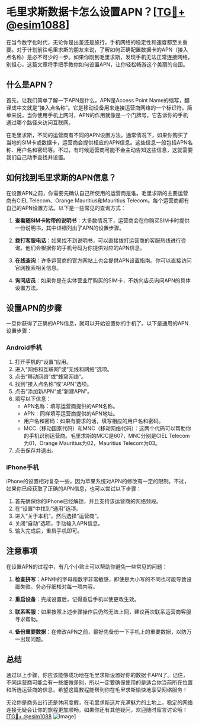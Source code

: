 # 毛里求斯数据卡怎么设置APN？[[TG💪+ @esim1088](https://t.me/s/esim1088)]

在当今数字化时代，无论你是出差还是旅行，手机网络的稳定性和速度都至关重要。对于计划前往毛里求斯的朋友来说，了解如何正确配置数据卡的APN（接入点名称）是必不可少的一步。如果你刚到毛里求斯，发现手机无法正常连接网络，别担心，这篇文章将手把手教你如何设置APN，让你轻松畅游这个美丽的岛国。

## 什么是APN？

首先，让我们简单了解一下APN是什么。APN是Access Point Name的缩写，翻译成中文就是“接入点名称”。它是移动设备用来连接运营商网络的一个标识符。简单来说，当你使用手机上网时，APN的作用就像是一个门牌号，它告诉你的手机通过哪个路径来访问互联网。

在毛里求斯，不同的运营商有不同的APN设置方法。通常情况下，如果你购买了当地的SIM卡或数据卡，运营商会提供相应的APN信息。这些信息一般包括APN名称、用户名和密码等。不过，有时候运营商可能不会主动告知这些信息，这就需要我们自己动手查找并设置。

## 如何找到毛里求斯的APN信息？

在设置APN之前，你需要先确认自己所使用的运营商是谁。毛里求斯的主要运营商有CIEL Telecom、Orange Mauritius和Mauritius Telecom。每个运营商都有自己的APN设置方法。以下是一些常见的查询方式：

1. **查看随SIM卡附带的说明书**：大多数情况下，运营商会在你购买SIM卡时提供一份说明书，其中详细列出了APN的设置步骤。

2. **拨打客服电话**：如果找不到说明书，可以直接拨打运营商的客服热线进行咨询。他们会根据你的手机号码为你提供对应的APN信息。

3. **在线查询**：许多运营商的官方网站上也会提供APN设置指南。你可以直接访问官网搜索相关信息。

4. **询问店员**：如果你是在实体营业厅购买的SIM卡，不妨向店员询问APN的具体设置方法。

## 设置APN的步骤

一旦你获得了正确的APN信息，就可以开始设置你的手机了。以下是通用的APN设置步骤：

### Android手机

1. 打开手机的“设置”应用。
2. 进入“网络和互联网”或“无线和网络”选项。
3. 点击“移动网络”或“蜂窝网络”。
4. 找到“接入点名称”或“APN”选项。
5. 点击“添加新APN”或“新建APN”。
6. 填写以下信息：
   - APN名称：填写运营商提供的APN名称。
   - APN：同样填写运营商提供的APN地址。
   - 用户名和密码：如果有要求的话，填写相应的用户名和密码。
   - MCC（移动国家代码）和MNC（移动网络代码）：这两个代码可以帮助你的手机识别运营商。毛里求斯的MCC是607，MNC分别是CIEL Telecom为01，Orange Mauritius为02，Mauritius Telecom为03。
7. 点击保存并退出。

### iPhone手机

iPhone的设置相对复杂一些，因为苹果系统对APN的修改有一定的限制。不过，如果你已经获取了正确的APN信息，也可以尝试以下步骤：

1. 首先确保你的iPhone已经解锁，并且支持该运营商的网络频段。
2. 在“设置”中找到“通用”选项。
3. 进入“关于本机”，然后选择“运营商”。
4. 关闭“自动”选项，手动输入APN信息。
5. 输入完成后，重启手机即可。

## 注意事项

在设置APN的过程中，有几个小贴士可以帮助你避免一些常见的问题：

1. **检查拼写**：APN中的字母和数字非常敏感，即使是大小写的不同也可能导致设置失败。务必仔细核对每一项内容。
   
2. **重启设备**：完成设置后，记得重启手机以使更改生效。

3. **联系客服**：如果按照上述步骤操作后仍然无法上网，建议再次联系运营商客服寻求帮助。

4. **备份重要数据**：在修改APN之前，最好先备份一下手机上的重要数据，以防万一出现问题。

## 总结

通过以上步骤，你应该能够成功地在毛里求斯设置好你的数据卡APN了。记住，不同运营商可能会有一些细微差别，所以一定要确保使用的是适合你当前所在位置和所选运营商的信息。希望这篇教程能帮到你在毛里求斯愉快地享受网络服务！

无论你是商务出行还是休闲度假，在毛里求斯这片充满魅力的土地上，稳定的网络连接无疑会让你的旅程更加顺畅。如果你还有其他疑问，欢迎随时留言讨论哦！[[TG💪+ @esim1088](https://t.me/s/esim1088) ![Image](https://i.postimg.cc/4NQfJmqS/Snipaste-2025-05-13-00-14-12.png)]
